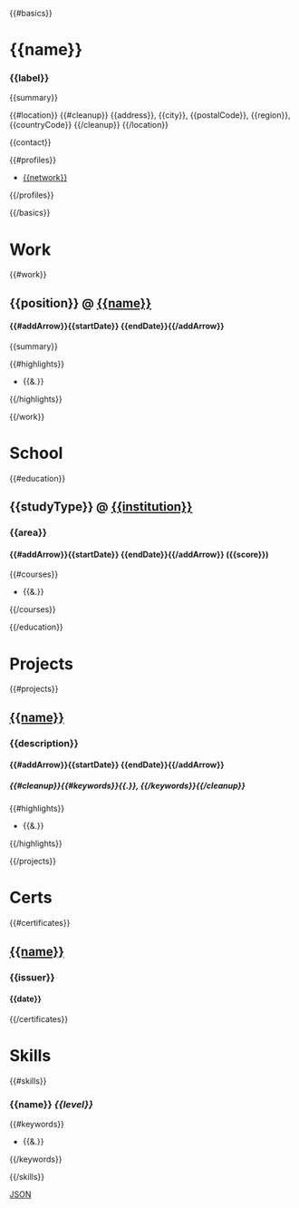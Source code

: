 {{#basics}}

# {{name}}

### {{label}}

{{summary}}

{{#location}}
{{#cleanup}}
{{address}}, {{city}}, {{postalCode}}, {{region}}, {{countryCode}}
{{/cleanup}}
{{/location}}

{{contact}}

{{#profiles}}

- [{{network}}]({{url}})

{{/profiles}}

{{/basics}}

# Work

{{#work}}

## {{position}} @ [{{name}}]({{url}})

#### {{#addArrow}}{{startDate}} {{endDate}}{{/addArrow}}

{{summary}}

{{#highlights}}

- {{&.}}

{{/highlights}}

{{/work}}

# School

{{#education}}

## {{studyType}} @ [{{institution}}]({{url}})

### {{area}}

#### {{#addArrow}}{{startDate}} {{endDate}}{{/addArrow}} ({{score}})

{{#courses}}

- {{&.}}

{{/courses}}

{{/education}}

# Projects

{{#projects}}

## [{{name}}]({{url}})

### {{description}}

#### {{#addArrow}}{{startDate}} {{endDate}}{{/addArrow}}

##### {{#cleanup}}{{#keywords}}{{.}}, {{/keywords}}{{/cleanup}}

{{#highlights}}

- {{&.}}

{{/highlights}}

{{/projects}}

# Certs

{{#certificates}}

## [{{name}}]({{url}})

### {{issuer}}

#### {{date}}

{{/certificates}}

# Skills

{{#skills}}

### {{name}} _{{level}}_

{{#keywords}}

- {{&.}}

{{/keywords}}

{{/skills}}

[JSON](resume.json)

